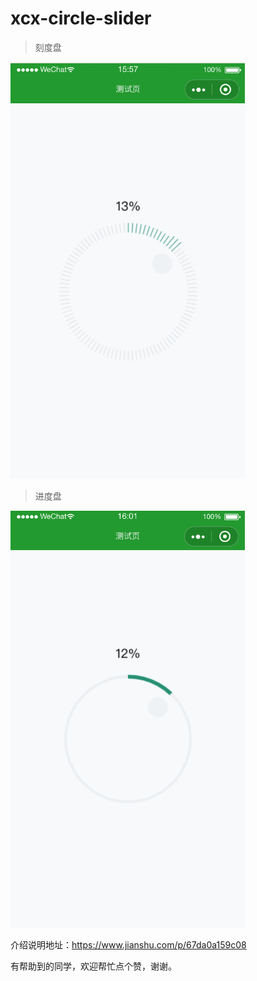 # xcx-circle-slider
> 刻度盘

<img src="https://github.com/fangcaiwen/xcx-circle-slider/blob/master/1562834895749.gif" width="375" height="667" />

> 进度盘

<img src="https://github.com/fangcaiwen/xcx-circle-slider/blob/master/1562834923254.gif" width="375" height="667" />

介绍说明地址：https://www.jianshu.com/p/67da0a159c08

有帮助到的同学，欢迎帮忙点个赞，谢谢。



